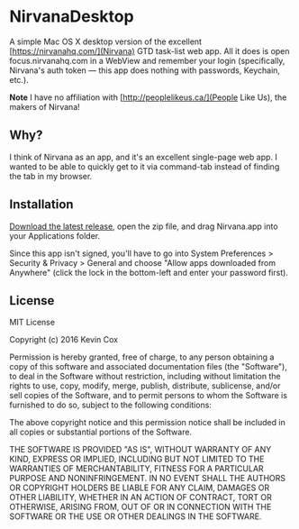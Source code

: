 NirvanaDesktop
==============

A simple Mac OS X desktop version of the excellent [https://nirvanahq.com/](Nirvana) GTD task-list web app. All it does is open focus.nirvanahq.com in a WebView and remember your login (specifically, Nirvana's auth token — this app does nothing with passwords, Keychain, etc.).

**Note** I have no affiliation with [http://peoplelikeus.ca/](People Like Us), the makers of Nirvana!

Why?
----

I think of Nirvana as an app, and it's an excellent single-page web app. I wanted to be able to quickly get to it via command-tab instead of finding the tab in my browser.

Installation
------------

[Download the latest release](https://github.com/jibberia/NirvanaDesktop/releases/tag/1.0), open the zip file, and drag Nirvana.app into your Applications folder.

Since this app isn't signed, you'll have to go into System Preferences > Security & Privacy > General and choose "Allow apps downloaded from Anywhere" (click the lock in the bottom-left and enter your password first).

License
-------

MIT License

Copyright (c) 2016 Kevin Cox

Permission is hereby granted, free of charge, to any person obtaining a copy
of this software and associated documentation files (the "Software"), to deal
in the Software without restriction, including without limitation the rights
to use, copy, modify, merge, publish, distribute, sublicense, and/or sell
copies of the Software, and to permit persons to whom the Software is
furnished to do so, subject to the following conditions:

The above copyright notice and this permission notice shall be included in all
copies or substantial portions of the Software.

THE SOFTWARE IS PROVIDED "AS IS", WITHOUT WARRANTY OF ANY KIND, EXPRESS OR
IMPLIED, INCLUDING BUT NOT LIMITED TO THE WARRANTIES OF MERCHANTABILITY,
FITNESS FOR A PARTICULAR PURPOSE AND NONINFRINGEMENT. IN NO EVENT SHALL THE
AUTHORS OR COPYRIGHT HOLDERS BE LIABLE FOR ANY CLAIM, DAMAGES OR OTHER
LIABILITY, WHETHER IN AN ACTION OF CONTRACT, TORT OR OTHERWISE, ARISING FROM,
OUT OF OR IN CONNECTION WITH THE SOFTWARE OR THE USE OR OTHER DEALINGS IN THE
SOFTWARE.
